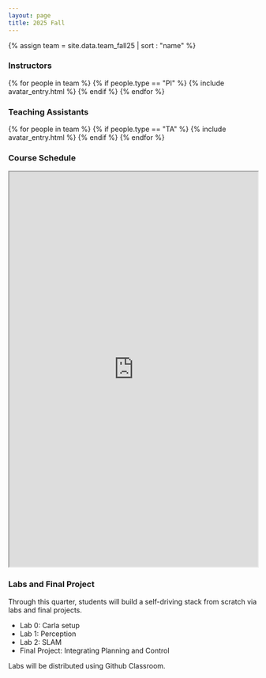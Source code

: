 ```yaml
---
layout: page
title: 2025 Fall
---
```


{% assign team = site.data.team_fall25 | sort : "name" %}

### Instructors

<div class="clearfix">
{% for people in team %} 
    {% if people.type == "PI" %} 
        {% include avatar_entry.html %} 
    {% endif %} 
{% endfor %}
</div>

### Teaching Assistants
<div class="clearfix">
{% for people in team %} 
    {% if people.type == "TA" %} 
        {% include avatar_entry.html %} 
    {% endif %} 
{% endfor %}
</div>

### Course Schedule

<iframe style="width:100%; height:800px; overflow:hidden" src="https://docs.google.com/spreadsheets/d/e/2PACX-1vTsEiqs0nBac2Hi7Bt2MMorqUSo9agLotfj4kUIvG-RV_71DjMmvupZAxw2v5zMhg4Zdw59yo1rTPc-/pubhtml?gid=0&amp;single=true&amp;widget=true&amp;headers=false"></iframe>

### Labs and Final Project
Through this quarter, students will build a self-driving stack from scratch via labs and final projects.

- Lab 0: Carla setup
- Lab 1: Perception
- Lab 2: SLAM
- Final Project: Integrating Planning and Control

Labs will be distributed using Github Classroom.